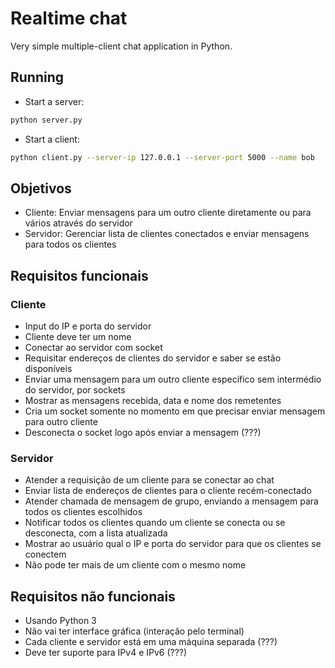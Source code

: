 # Realtime chat

Very simple multiple-client chat application in Python.

## Running

- Start a server:

```bash
python server.py
```

- Start a client:

```bash
python client.py --server-ip 127.0.0.1 --server-port 5000 --name bob
```

## Objetivos

- Cliente: Enviar mensagens para um outro cliente diretamente ou para vários através do servidor
- Servidor: Gerenciar lista de clientes conectados e enviar mensagens para todos os clientes

## Requisitos funcionais

### Cliente

- Input do IP e porta do servidor
- Cliente deve ter um nome
- Conectar ao servidor com socket
- Requisitar endereços de clientes do servidor e saber se estão disponíveis
- Enviar uma mensagem para um outro cliente específico sem intermédio do servidor, por sockets
- Mostrar as mensagens recebida, data e nome dos remetentes
- Cria um socket somente no momento em que precisar enviar mensagem para outro cliente
- Desconecta o socket logo após enviar a mensagem (???)

### Servidor

- Atender a requisição de um cliente para se conectar ao chat
- Enviar lista de endereços de clientes para o cliente recém-conectado
- Atender chamada de mensagem de grupo, enviando a mensagem para todos os clientes escolhidos
- Notificar todos os clientes quando um cliente se conecta ou se desconecta, com a lista atualizada
- Mostrar ao usuário qual o IP e porta do servidor para que os clientes se conectem
- Não pode ter mais de um cliente com o mesmo nome

## Requisitos não funcionais

- Usando Python 3
- Não vai ter interface gráfica (interação pelo terminal)
- Cada cliente e servidor está em uma máquina separada (???)
- Deve ter suporte para IPv4 e IPv6 (???)
